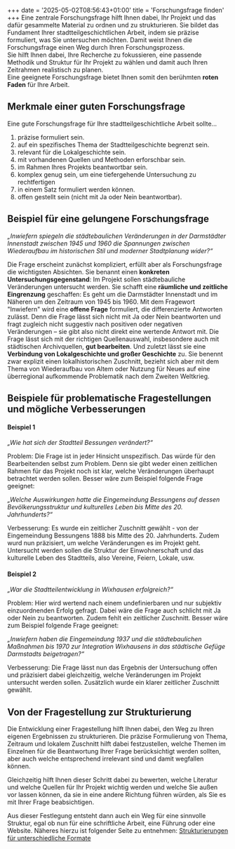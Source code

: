 +++
date = '2025-05-02T08:56:43+01:00'
title = 'Forschungsfrage finden'
+++
Eine zentrale Forschungsfrage hilft Ihnen dabei, Ihr Projekt und das dafür gesammelte Material zu ordnen und zu strukturieren.
Sie bildet das Fundament Ihrer stadtteilgeschichtlichen Arbeit, indem sie präzise formuliert, was Sie untersuchen möchten. Damit
weist Ihnen die Forschungsfrage einen Weg durch Ihren Forschungsprozess.<br>
Sie hilft Ihnen dabei, Ihre Recherche zu fokussieren, eine passende Methodik und Struktur für Ihr Projekt zu wählen und damit
auch Ihren Zeitrahmen realistisch zu planen.<br>
Eine geeignete Forschungsfrage bietet Ihnen somit den berühmten **roten Faden** für Ihre Arbeit.

## Merkmale einer guten Forschungsfrage
Eine gute Forschungsfrage für Ihre stadtteilgeschichtliche Arbeit sollte…
1. präzise formuliert sein.
2. auf ein spezifisches Thema der Stadtteilgeschichte begrenzt sein.
3. relevant für die Lokalgeschichte sein.
4. mit vorhandenen Quellen und Methoden erforschbar sein.
5. im Rahmen Ihres Projekts beantwortbar sein.
6. komplex genug sein, um eine tiefergehende Untersuchung zu rechtfertigen
7. in einem Satz formuliert werden können.
8. offen gestellt sein (nicht mit Ja oder Nein beantwortbar).
   
## Beispiel für eine gelungene Forschungsfrage
*„Inwiefern spiegeln die städtebaulichen Veränderungen in der Darmstädter Innenstadt zwischen 1945 und 1960 die Spannungen 
zwischen Wiederaufbau im historischen Stil und moderner Stadtplanung wider?“*

Die Frage erscheint zunächst kompliziert, erfüllt aber als Forschungsfrage die wichtigsten Absichten.
Sie benannt einen **konkreten Untersuchungsgegenstand**: Im Projekt sollen städtebauliche Veränderungen untersucht werden.
Sie schafft eine **räumliche und zeitliche Eingrenzung** geschaffen: Es geht um die Darmstädter Innenstadt und im Näheren um
den Zeitraum von 1945 bis 1960. Mit dem Fragewort "Inwiefern" wird eine **offene Frage** formuliert, die differenzierte 
Antworten zulässt. Denn die Frage lässt sich nicht mit Ja oder Nein beantworten und fragt zugleich nicht suggestiv
nach positiven oder negativen Veränderungen – sie gibt also nicht direkt eine wertende Antwort mit. Die Frage lässt sich 
mit der richtigen Quellenauswahl, insbesondere auch mit städtischen Archivquellen, **gut bearbeiten**. Und zuletzt lässt sie 
eine **Verbindung von Lokalgeschichte und großer Geschichte** zu. Sie benennt zwar explizit einen lokalhistorischen Zuschnitt, 
bezieht sich aber mit dem Thema von Wiederaufbau von Altem oder Nutzung für Neues auf eine überregional aufkommende Problematik 
nach dem Zweiten Weltkrieg.

## Beispiele für problematische Fragestellungen und mögliche Verbesserungen
#### Beispiel 1
*„Wie hat sich der Stadtteil Bessungen verändert?“*

Problem: Die Frage ist in jeder Hinsicht unspezifisch. Das würde für den Bearbeitenden selbst zum Problem. Denn sie gibt weder 
einen zeitlichen Rahmen für das Projekt noch ist klar, welche Veränderungen überhaupt betrachtet werden sollen. Besser wäre 
zum Beispiel folgende Frage geeignet:

*„Welche Auswirkungen hatte die Eingemeindung Bessungens auf dessen Bevölkerungsstruktur und kulturelles Leben bis Mitte des 
20. Jahrhunderts?“*

Verbesserung: Es wurde ein zeitlicher Zuschnitt gewählt - von der Eingemeindung Bessungens 1888 bis Mitte des 20. Jahrhunderts. 
Zudem wurd nun präzisiert, um welche Veränderungen es im Projekt geht. Untersucht werden sollen die Struktur der Einwohnerschaft 
und das kulturelle Leben des Stadtteils, also Vereine, Feiern, Lokale, usw.

#### Beispiel 2
*„War die Stadtteilentwicklung in Wixhausen erfolgreich?“*

Problem: Hier wird wertend nach einem undefinierbaren und nur subjektiv einzuordnenden Erfolg gefragt. Dabei wäre die Frage 
auch schlicht mit Ja oder Nein zu beantworten. Zudem fehlt ein zeitlicher Zuschnitt. Besser wäre zum Beispiel folgende Frage 
geeignet:

*„Inwiefern haben die Eingemeindung 1937 und die städtebaulichen Maßnahmen bis 1970 zur Integration Wixhausens in das städtische 
Gefüge Darmstadts beigetragen?“*

Verbesserung: Die Frage lässt nun das Ergebnis der Untersuchung offen und präzisiert dabei gleichzeitig, welche Veränderungen im 
Projekt untersucht werden sollen. Zusätzlich wurde ein klarer zeitlicher Zuschnitt gewählt.

## Von der Fragestellung zur Strukturierung
Die Entwicklung einer Fragestellung hilft Ihnen dabei, den Weg zu Ihren eigenen Ergebnissen zu strukturieren. Die präzise 
Formulierung von Thema, Zeitraum und lokalem Zuschnitt hilft dabei festzustellen, welche Themen im Einzelnen für die 
Beantwortung Ihrer Frage berücksichtigt werden sollten, aber auch welche entsprechend irrelevant sind und damit wegfallen 
können.

Gleichzeitig hilft Ihnen dieser Schritt dabei zu bewerten, welche Literatur und welche Quellen für Ihr Projekt wichtig werden 
und welche Sie außen vor lassen können, da sie in eine andere Richtung führen würden, als Sie es mit Ihrer Frage beabsichtigen.

Aus dieser Festlegung entsteht dann auch ein Weg für eine sinnvolle Struktur, egal ob nun für eine schriftliche Arbeit, 
eine Führung oder eine Website. Näheres hierzu ist folgender Seite zu entnehmen: [Strukturierungen für unterschiedliche Formate](https://stadtteilhistoriker.roth-dominik.de/wiki/strukturierungen-für-unterschiedliche-formate)
